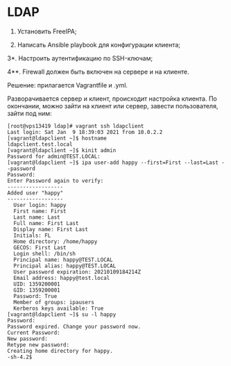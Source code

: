 # LDAP
1. Установить FreeIPA;

2. Написать Ansible playbook для конфигурации клиента;

3*. Настроить аутентификацию по SSH-ключам;

4**. Firewall должен быть включен на сервере и на клиенте.

Решение: прилагается Vagrantfile и .yml. 

Разворачивается сервер и клиент, происходит настройка клиента. По окончании, можно зайти на клиент или сервер, завести пользователя, зайти под ним:
```
[root@vps13419 ldap]# vagrant ssh ldapclient
Last login: Sat Jan  9 18:39:03 2021 from 10.0.2.2
[vagrant@ldapclient ~]$ hostname
ldapclient.test.local
[vagrant@ldapclient ~]$ kinit admin
Password for admin@TEST.LOCAL: 
[vagrant@ldapclient ~]$ ipa user-add happy --first=First --last=Last --password
Password: 
Enter Password again to verify: 
------------------
Added user "happy"
------------------
  User login: happy
  First name: First
  Last name: Last
  Full name: First Last
  Display name: First Last
  Initials: FL
  Home directory: /home/happy
  GECOS: First Last
  Login shell: /bin/sh
  Principal name: happy@TEST.LOCAL
  Principal alias: happy@TEST.LOCAL
  User password expiration: 20210109184214Z
  Email address: happy@test.local
  UID: 1359200001
  GID: 1359200001
  Password: True
  Member of groups: ipausers
  Kerberos keys available: True
[vagrant@ldapclient ~]$ su -l happy
Password: 
Password expired. Change your password now.
Current Password: 
New password: 
Retype new password: 
Creating home directory for happy.
-sh-4.2$ 
```
